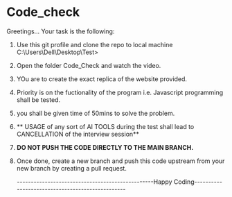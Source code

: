 ﻿# Code_check

Greetings...
Your task is the following: 
1. Use this git profile and clone the repo to local machine C:\Users\Dell\Desktop\Test>
2. Open the folder Code_Check and watch the video.
3. YOu are to create the exact replica of the website provided.
4. Priority is on the fuctionality of the program i.e. Javascript programming shall be tested.
5. you shall be given time of 50mins to solve the problem.
6. ** USAGE of any sort of AI TOOLS during the test shall lead to CANCELLATION of the interview session**
7. **DO NOT PUSH THE CODE DIRECTLY TO THE MAIN BRANCH.**
8. Once done, create a new branch and  push this code upstream from your new branch by creating a pull request.

   
   -------------------------------------------------Happy Coding-------------------------------------------------
